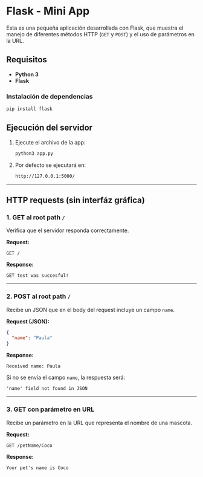 # Flask - Mini App

Esta es una pequeña aplicación desarrollada con Flask, que muestra el manejo de diferentes métodos HTTP (`GET` y `POST`) y el uso de parámetros en la URL.

## Requisitos

- **Python 3**
- **Flask** 

### Instalación de dependencias

```bash
pip install flask
```

## Ejecución del servidor

1. Ejecute el archivo de la app:

   ```bash
   python3 app.py
   ```
2. Por defecto se ejecutará en:

   ```
   http://127.0.0.1:5000/
   ```

---

## HTTP requests (sin interfáz gráfica)

### 1️. GET al root path `/`

Verifica que el servidor responda correctamente.

**Request:**

```
GET /
```

**Response:**

```
GET test was succesful!
```

---

### 2️. POST al root path `/`

Recibe un JSON que en el body del request incluye un campo `name`.

**Request (JSON):**

```json
{
  "name": "Paula"
}
```

**Response:**

```
Received name: Paula
```

Si no se envía el campo `name`, la respuesta será:

```
'name' field not found in JSON
```

---

### 3️. GET con parámetro en URL

Recibe un parámetro en la URL que representa el nombre de una mascota.

**Request:**

```
GET /petName/Coco
```

**Response:**

```
Your pet's name is Coco
```

